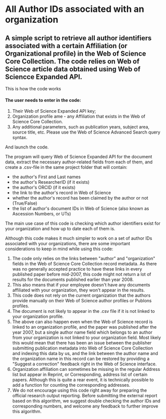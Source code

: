 # All Author IDs associated with an organization


## A simple script to retrieve all author identifiers associated with a certain Affiliation (or Organizational profile) in the Web of Science Core Collection. The code relies on Web of Science article data obtained using Web of Sciencce Expanded API.

This is how the code works

#### The user needs to enter in the code:
1. Their Web of Science Expanded API key;
2. Organization profile ame - any Affiliation that exists in the Web of Science Core Collection.
3. Any additional parameters, such as publication years, subject area, source title, etc. Please use the Web of Science Advanced Search query syntax.

And launch the code.

The program will query Web of Science Expanded API for the document data, extract the necessary author-related fields from each of them, and create a .csv-file in the same project folder that will contain:
- the author's First and Last names
- the author's ResearcherID (if it exists)
- the author's ORCID (if it exists)
- the link to the author's record in Web of Science
- whether the author's record has been claimed by the author or not (True/False)
- the list of author's document IDs in Web of Science (also known as Ascession Numbers, or UTs)

The main use case of this code is checking which author identifiers exist for your organization and how up to date each of them is.

Although this code makes it much simpler to work on a set of author IDs associated with your organizations, there are some important considerations to keep in mind while using this code:
1. The code only relies on the links between "author" and "organization" fields in the Web of Science Core Collection record metadata. As there was no generally accepted practice to have these links in every published paper before mid-2007, this code might not return a lot of results for the documents published earlier than year 2008.
2. This also means that if your employee doesn't have any documents affiliated with your organization, they won't appear in the results.
3. This code does not rely on the current organization that the authors provide manually on their Web of Science author profiles or Publons profiles.
4. The document is not likely to appear in the .csv file if it is not linked to your organization profile.
5. The above can also happen even when the Web of Science record is linked to an organization profile, and the paper was published after the year 2007, but a single author name field which belongs to an author from your organization is not linked to your organization field. Most likely this would mean that there has been an issue between the publisher submitting publication metadata into Web of Science Core Collection and indexing this data by us, and the link between the author name and the organization name in this record can be restored by providing a "Suggest a correction" feedback right in the Web of Science interface.
4. Organization affiliation can sometimes be missing in the regular Address list but appear in Reprint, or Corresponding, address list of certain papers. Although this is quite a rear event, it is technically possible to add a function for counting the corresponding addresses.
5. We do not encourage using this code right away for preparing the official research output reporting. Before submitting the external report based on this algorithm, we suggest double checking the author IDs and corresponding numbers, and welcome any feedback to further improve this algorithm.